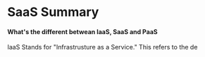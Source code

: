 <H1>SaaS Summary</h1>

<h4>What's the different betwean IaaS, SaaS and PaaS</h4>

<p>IaaS Stands for "Infrastrusture as a Service." This refers to the de</p>
